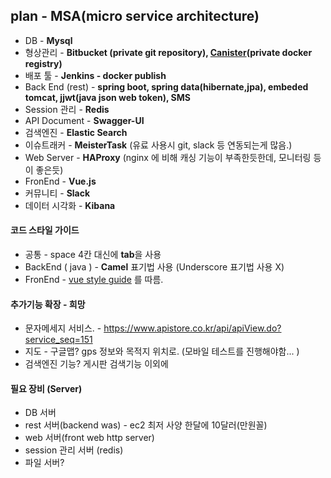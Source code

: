 ## plan - MSA(micro service architecture)

- DB - **Mysql**
- 형상관리 - **Bitbucket (private git repository), [Canister](https://canister.io)(private docker registry)**
- 배포 툴 - **Jenkins - docker publish** 
- Back End (rest) - **spring boot, spring data(hibernate,jpa), embeded tomcat, jjwt(java json web token), SMS**
- Session 관리 - **Redis**
- API Document - **Swagger-UI**
- 검색엔진 - **Elastic Search**
- 이슈트래커 - **MeisterTask** (유료 사용시 git, slack 등 연동되는게 많음.)
- Web Server - **HAProxy** (nginx 에 비해 캐싱 기능이 부족한듯한데, 모니터링 등이 좋은듯)
- FronEnd - **Vue.js** 
- 커뮤니티 - **Slack**
- 데이터 시각화 - **Kibana**

#### 코드 스타일 가이드

- 공통 - space 4칸 대신에 **tab**을 사용
- BackEnd ( java ) - **Camel** 표기법 사용 (Underscore 표기법 사용 X)
- FronEnd  - [vue style guide](https://vuejs.org/v2/style-guide/) 를 따름. 

#### 추가기능 확장 - 희망

- 문자메세지 서비스. - https://www.apistore.co.kr/api/apiView.do?service_seq=151
- 지도 - 구글맵? gps 정보와 목적지 위치로. (모바일 테스트를 진행해야함... )
- 검색엔진 기능? 게시판 검색기능 이외에

#### 필요 장비 (Server)

- DB 서버
- rest 서버(backend was) - ec2 최저 사양 한달에 10달러(만원꼴) 
- web 서버(front web http server)
- session 관리 서버 (redis)
- 파일 서버?

